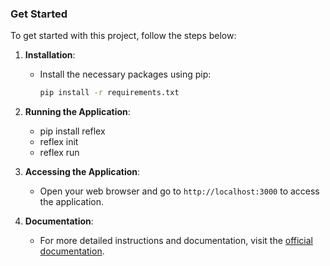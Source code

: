 ### Get Started

To get started with this project, follow the steps below:

1. **Installation**:
   - Install the necessary packages using pip:
     ```bash
     pip install -r requirements.txt
     ```

2. **Running the Application**:
   - pip install reflex
   - reflex init
   - reflex run

3. **Accessing the Application**:
   - Open your web browser and go to `http://localhost:3000` to access the application.

4. **Documentation**:
   - For more detailed instructions and documentation, visit the [official documentation](https://reflex.dev/docs/getting-started/introduction/).

